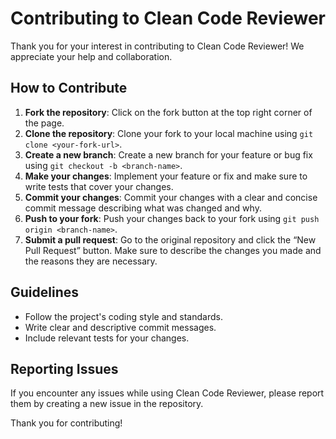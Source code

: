 # Contributing to Clean Code Reviewer

Thank you for your interest in contributing to Clean Code Reviewer! We appreciate your help and collaboration.

## How to Contribute
1. **Fork the repository**: Click on the fork button at the top right corner of the page.
2. **Clone the repository**: Clone your fork to your local machine using `git clone <your-fork-url>`.
3. **Create a new branch**: Create a new branch for your feature or bug fix using `git checkout -b <branch-name>`.
4. **Make your changes**: Implement your feature or fix and make sure to write tests that cover your changes.
5. **Commit your changes**: Commit your changes with a clear and concise commit message describing what was changed and why.
6. **Push to your fork**: Push your changes back to your fork using `git push origin <branch-name>`.
7. **Submit a pull request**: Go to the original repository and click the “New Pull Request” button. Make sure to describe the changes you made and the reasons they are necessary.

## Guidelines
- Follow the project's coding style and standards.
- Write clear and descriptive commit messages.
- Include relevant tests for your changes.

## Reporting Issues
If you encounter any issues while using Clean Code Reviewer, please report them by creating a new issue in the repository.

Thank you for contributing!